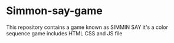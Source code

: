 # Simmon-say-game
This repository contains a game known as SIMMIN SAY it's a color sequence game includes HTML CSS and JS file
